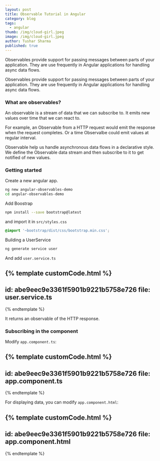 ```yaml
---
layout: post
title: Observable Tutorial in Angular 
category: blog
tags:
  - angular
thumb: /img/cloud-girl.jpeg
image: /img/cloud-girl.jpeg
author: Tushar Sharma
published: true
---
```


Observables provide support for passing messages between parts of your application. They are use frequently in Angular applications for handling async data flows.<!-- truncate_here -->

Observables provide support for passing messages between parts of your application. They are use frequently in Angular applications for handling async data flows. 

### What are observables?

An observable is a stream of data that we can subscribe to. It emits new values over time that we can react to. 

For example, an Observable from a HTTP request would emit the response when the request completes. Or a time Observalbe could emit values at regular interval. 

Observable help us handle asynchronous data flows in a declarative style.  We define the Observable data stream and then subscribe to it to get notified of new values.


### Getting started

Create a new angular app. 

```bash
ng new angular-observables-demo
cd angular-observables-demo
```

Add Boostrap

```bash
npm install --save bootstrap@latest
```

and import it in  `src/styles.css`

```css
@import '~bootstrap/dist/css/bootstrap.min.css';
```

Building a UserService

```bash
ng generate service user
```

And add `user.service.ts`

{% template  customCode.html %}
---
id: abe9eec9e3361f5901b9221b5758e726
file: user.service.ts
---
{% endtemplate %}


It returns an observable of the HTTP response. 

### Subscribing in the component

Modify `app.component.ts`: 

{% template  customCode.html %}
---
id: abe9eec9e3361f5901b9221b5758e726
file: app.component.ts
---
{% endtemplate %}

For displaying data, you can modify `app.component.html`:

{% template  customCode.html %}
---
id: abe9eec9e3361f5901b9221b5758e726
file: app.component.html
---
{% endtemplate %}